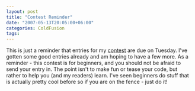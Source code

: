 ```yaml
---
layout: post
title: "Contest Reminder"
date: "2007-05-13T20:05:00+06:00"
categories: ColdFusion 
tags: 
---
```


This is just a reminder that entries for my <a href="http://ray.camdenfamily.com/index.cfm/2007/4/16/ColdFusion-Newbie-Contest-Announced--Monster-Maker">contest</a> are due on Tuesday. I've gotten some good entries already and am hoping to have a few more. As a reminder - this contest is for beginners, and you should not be afraid to send your entry in. The point isn't to make fun or tease your code, but rather to help you (and my readers) learn. I've seen beginners do stuff that is actually pretty cool before so if you are on the fence - just do it!